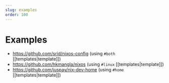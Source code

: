 ```yaml
---
slug: examples
order: 100
---
```


# Examples

- https://github.com/srid/nixos-config (using `#both` [[templates|template]])
- https://github.com/hkmangla/nixos (using `#linux` [[templates|template]])
- https://github.com/juspay/nix-dev-home (using `#home` [[templates|template]])
